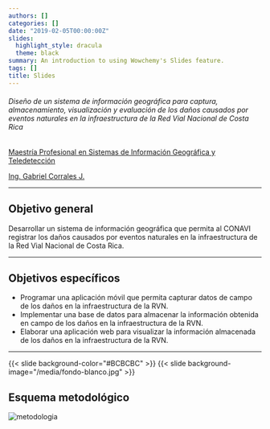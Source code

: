 ```yaml
---
authors: []
categories: []
date: "2019-02-05T00:00:00Z"
slides:
  highlight_style: dracula
  theme: black
summary: An introduction to using Wowchemy's Slides feature.
tags: []
title: Slides
---
```


###### Diseño de un sistema de información geográfica para captura, almacenamiento, visualización y evaluación de los daños causados por eventos naturales en la infraestructura de la Red Vial Nacional de Costa Rica


[Maestría Profesional en Sistemas de Información Geográfica y Teledetección](http://www.geo.una.ac.cr/index.php/oferta-academica/mpsigte/)

[Ing. Gabriel Corrales J.](https://www.linkedin.com/in/gabriel-jes%C3%BAs-corrales-jim%C3%A9nez-7a8235220/)

---

## Objetivo general

Desarrollar un sistema de información geográfica que permita al CONAVI registrar los daños causados por eventos naturales en la infraestructura de la Red Vial Nacional de Costa Rica.

---

## Objetivos específicos

- Programar una aplicación móvil que permita capturar datos de campo de los daños en la infraestructura de la RVN.
- Implementar una base de datos para almacenar la información obtenida en campo de los daños en la infraestructura de la RVN.
- Elaborar una aplicación web para visualizar la información almacenada de los daños en la infraestructura de la RVN.


---


{{< slide background-color="#BCBCBC" >}}
{{< slide background-image="/media/fondo-blanco.jpg" >}}
## Esquema metodológico

![metodologia](/media/metodologia.jpg)